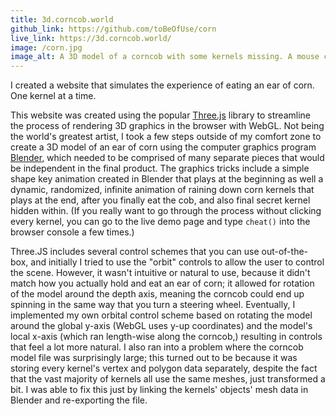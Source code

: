 ```yaml
---
title: 3d.corncob.world
github_link: https://github.com/toBeOfUse/corn
live_link: https://3d.corncob.world/
image: /corn.jpg
image_alt: A 3D model of a corncob with some kernels missing. A mouse cursor hovers over an intact kernel. "4.13% eaten," says a status bar at the top.
---
```


I created a website that simulates the experience of eating an ear of corn. One kernel at a time.

This website was created using the popular [Three.js](https://threejs.org/) library to streamline the process of rendering 3D graphics in the browser with WebGL. Not being the world's greatest artist, I took a few steps outside of my comfort zone to create a 3D model of an ear of corn using the computer graphics program [Blender](https://blender.org/), which needed to be comprised of many separate pieces that would be independent in the final product. The graphics tricks include a simple shape key animation created in Blender that plays at the beginning as well a dynamic, randomized, infinite animation of raining down corn kernels that plays at the end, after you finally eat the cob, and also final secret kernel hidden within. (If you really want to go through the process without clicking every kernel, you can go to the live demo page and type `cheat()` into the browser console a few times.)

Three.JS includes several control schemes that you can use out-of-the-box, and initially I tried to use the "orbit" controls to allow the user to control the scene. However, it wasn't intuitive or natural to use, because it didn't match how you actually hold and eat an ear of corn; it allowed for rotation of the model around the depth axis, meaning the corncob could end up spinning in the same way that you turn a steering wheel. Eventually, I implemented my own orbital control scheme based on rotating the model around the global y-axis (WebGL uses y-up coordinates) and the model's local x-axis (which ran length-wise along the corncob,) resulting in controls that feel a lot more natural. I also ran into a problem where the corncob model file was surprisingly large; this turned out to be because it was storing every kernel's vertex and polygon data separately, despite the fact that the vast majority of kernels all use the same meshes, just transformed a bit. I was able to fix this just by linking the kernels' objects' mesh data in Blender and re-exporting the file.
